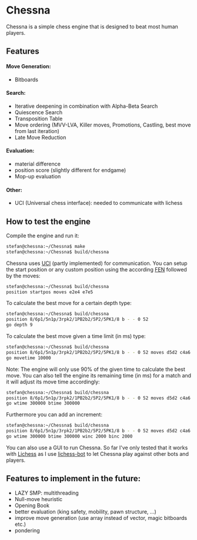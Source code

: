 # Chessna 
Chessna is a simple chess engine that is designed to beat most human players.

## Features
#### Move Generation:
- Bitboards
#### Search:
- Iterative deepening in combination with Alpha-Beta Search
- Quiescence Search
- Transposition Table
- Move ordering (MVV-LVA, Killer moves, Promotions, Castling, best move from last iteration)
- Late Move Reduction
#### Evaluation:
- material difference
- position score (slightly different for endgame)
- Mop-up evaluation 
#### Other:
- UCI (Universal chess interface): needed to communicate with lichess 

## How to test the engine
Compile the engine and run it:
```sh
stefan@chessna:~/Chessna$ make 
stefan@chessna:~/Chessna$ build/chessna
```
Chessna uses [UCI](http://page.mi.fu-berlin.de/block/uci.htm) (partly implemented) for communication. You can setup the start position or any custom position using the according [FEN](https://www.chessprogramming.org/Forsyth-Edwards_Notation) followed by the moves:
```sh
stefan@chessna:~/Chessna$ build/chessna 
position startpos moves e2e4 e7e5 
```
To calculate the best move for a certain depth type:
```sh
stefan@chessna:~/Chessna$ build/chessna 
position 8/6p1/5n1p/3rpk2/1PB2b2/5P2/5PK1/8 b - - 0 52 
go depth 9
```
To calculate the best move given a time limit (in ms) type:
```sh
stefan@chessna:~/Chessna$ build/chessna 
position 8/6p1/5n1p/3rpk2/1PB2b2/5P2/5PK1/8 b - - 0 52 moves d5d2 c4a6 
go movetime 10000
```
Note: The engine will only use 90% of the given time to calculate the best move.
You can also tell the engine its remaining time (in ms) for a match and it will adjust its move time accordingly: 
```sh
stefan@chessna:~/Chessna$ build/chessna 
position 8/6p1/5n1p/3rpk2/1PB2b2/5P2/5PK1/8 b - - 0 52 moves d5d2 c4a6 
go wtime 300000 btime 300000 
```
Furthermore you can add an increment: 
```sh
stefan@chessna:~/Chessna$ build/chessna 
position 8/6p1/5n1p/3rpk2/1PB2b2/5P2/5PK1/8 b - - 0 52 moves d5d2 c4a6 
go wtime 300000 btime 300000 winc 2000 binc 2000 
```

You can also use a GUI to run Chessna. So far I've only tested that it works with [Lichess](https://lichess.org) as I use [lichess-bot](https://github.com/lichess-bot-devs/lichess-bot) to let Chessna play against other bots and players.


## Features to implement in the future:
- LAZY SMP: multithreading
- Null-move heuristic
- Opening Book
- better evaluation (king safety, mobility, pawn structure, ...)
- improve move generation (use array instead of vector, magic bitboards etc.)
- pondering
